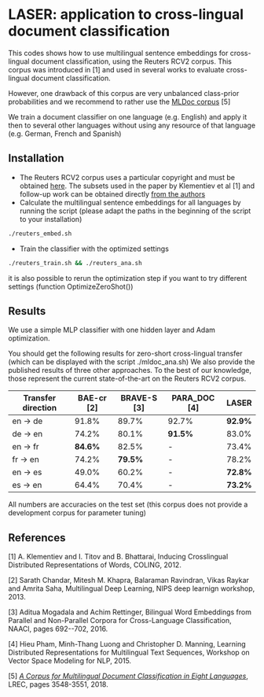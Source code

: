 # LASER: application to cross-lingual document classification

This codes shows how to use multilingual sentence embeddings for
cross-lingual document classification, using the Reuters RCV2 corpus.
This corpus was introduced in [1] and used in several works to
evaluate cross-lingual document classification.

However, one drawback of this corpus are very unbalanced class-prior
probabilities and we recommend to rather use the
[MLDoc corpus](https://github.com/facebookresearch/MLDoc) [5]

We train a  document classifier on one language (e.g. English) and apply it then
to several other languages without using any resource of that language
(e.g. German, French and Spanish)

## Installation

* The Reuters RCV2 corpus uses a particular copyright and must be obtained
  [here](https://trec.nist.gov/data/reuters/reuters.html).
  The subsets used in the paper by Klementiev et al [1] and follow-up work
  can be obtained directly [from the authors](mailto:titovian@gmail.com)
* Calculate the multilingual sentence embeddings for all languages by
  running the script (please adapt the paths in the beginning of the script
  to your installation)
```bash
./reuters_embed.sh
```
* Train the classifier with the optimized settings
```bash
./reuters_train.sh && ./reuters_ana.sh
```
  it is also possible to rerun the optimization step if you want to try
  different settings (function OptimizeZeroShot())

## Results

We use a simple MLP classifier with one hidden layer and Adam optimization.

You should get the following results for zero-short cross-lingual transfer
(which can be displayed with the script ./mldoc\_ana.sh)
We also provide the published results of three other approaches.
To the best of our knowledge, those represent the current state-of-the-art on
the Reuters RCV2 corpus.

| Transfer direction | BAE-cr [2] | BRAVE-S [3] | PARA\_DOC [4] |   LASER   |
|--------------------|------------|-------------|---------------|-----------|
|    en -> de        |    91.8%   |    89.7%    |      92.7%    | **92.9%** |
|    de -> en        |    74.2%   |    80.1%    |    **91.5%**  |   83.0%   |
|    en -> fr        |  **84.6%** |    82.5%    |        -      |   73.4%   |
|    fr -> en        |    74.2%   |  **79.5%**  |        -      |   78.2%   |
|    en -> es        |    49.0%   |    60.2%    |        -      | **72.8%** |
|    es -> en        |    64.4%   |    70.4%    |        -      | **73.2%** |
 
All numbers are accuracies on the test set
(this corpus does not provide a development corpus for parameter tuning)


## References

[1] A. Klementiev and I. Titov and B. Bhattarai,
    Inducing Crosslingual Distributed Representations of Words,
    COLING, 2012.

[2] Sarath Chandar, Mitesh M. Khapra, Balaraman Ravindran, Vikas Raykar and Amrita Saha,
    Multilingual Deep Learning, NIPS deep learnign workshop, 2013.

[3] Aditua Mogadala and Achim Rettinger,
    Bilingual Word Embeddings from Parallel and Non-Parallel Corpora for Cross-Language Classification,
    NAACl, pages 692--702, 2016.

[4] Hieu Pham, Minh-Thang Luong and Christopher D. Manning,
    Learning Distributed Representations for Multilingual Text Sequences,
    Workshop on Vector Space Modeling for NLP, 2015.

[5] [*A Corpus for Multilingual Document Classification in Eight Languages*](http://www.lrec-conf.org/proceedings/lrec2018/pdf/658.pdf),
    LREC, pages 3548-3551, 2018.

